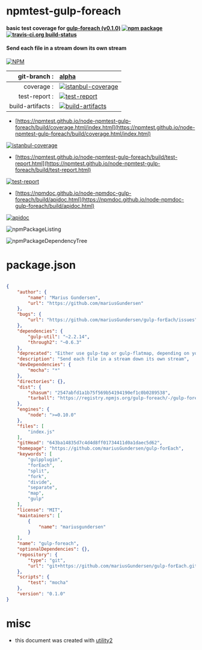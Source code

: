 # npmtest-gulp-foreach

#### basic test coverage for  [gulp-foreach (v0.1.0)](https://github.com/mariusGundersen/gulp-forEach)  [![npm package](https://img.shields.io/npm/v/npmtest-gulp-foreach.svg?style=flat-square)](https://www.npmjs.org/package/npmtest-gulp-foreach) [![travis-ci.org build-status](https://api.travis-ci.org/npmtest/node-npmtest-gulp-foreach.svg)](https://travis-ci.org/npmtest/node-npmtest-gulp-foreach)

#### Send each file in a stream down its own stream

[![NPM](https://nodei.co/npm/gulp-foreach.png?downloads=true&downloadRank=true&stars=true)](https://www.npmjs.com/package/gulp-foreach)

| git-branch : | [alpha](https://github.com/npmtest/node-npmtest-gulp-foreach/tree/alpha)|
|--:|:--|
| coverage : | [![istanbul-coverage](https://npmtest.github.io/node-npmtest-gulp-foreach/build/coverage.badge.svg)](https://npmtest.github.io/node-npmtest-gulp-foreach/build/coverage.html/index.html)|
| test-report : | [![test-report](https://npmtest.github.io/node-npmtest-gulp-foreach/build/test-report.badge.svg)](https://npmtest.github.io/node-npmtest-gulp-foreach/build/test-report.html)|
| build-artifacts : | [![build-artifacts](https://npmtest.github.io/node-npmtest-gulp-foreach/glyphicons_144_folder_open.png)](https://github.com/npmtest/node-npmtest-gulp-foreach/tree/gh-pages/build)|

- [https://npmtest.github.io/node-npmtest-gulp-foreach/build/coverage.html/index.html](https://npmtest.github.io/node-npmtest-gulp-foreach/build/coverage.html/index.html)

[![istanbul-coverage](https://npmtest.github.io/node-npmtest-gulp-foreach/build/screenCapture.buildCi.browser.%252Ftmp%252Fbuild%252Fcoverage.lib.html.png)](https://npmtest.github.io/node-npmtest-gulp-foreach/build/coverage.html/index.html)

- [https://npmtest.github.io/node-npmtest-gulp-foreach/build/test-report.html](https://npmtest.github.io/node-npmtest-gulp-foreach/build/test-report.html)

[![test-report](https://npmtest.github.io/node-npmtest-gulp-foreach/build/screenCapture.buildCi.browser.%252Ftmp%252Fbuild%252Ftest-report.html.png)](https://npmtest.github.io/node-npmtest-gulp-foreach/build/test-report.html)

- [https://npmdoc.github.io/node-npmdoc-gulp-foreach/build/apidoc.html](https://npmdoc.github.io/node-npmdoc-gulp-foreach/build/apidoc.html)

[![apidoc](https://npmdoc.github.io/node-npmdoc-gulp-foreach/build/screenCapture.buildCi.browser.%252Ftmp%252Fbuild%252Fapidoc.html.png)](https://npmdoc.github.io/node-npmdoc-gulp-foreach/build/apidoc.html)

![npmPackageListing](https://npmtest.github.io/node-npmtest-gulp-foreach/build/screenCapture.npmPackageListing.svg)

![npmPackageDependencyTree](https://npmtest.github.io/node-npmtest-gulp-foreach/build/screenCapture.npmPackageDependencyTree.svg)



# package.json

```json

{
    "author": {
        "name": "Marius Gundersen",
        "url": "https://github.com/mariusGundersen"
    },
    "bugs": {
        "url": "https://github.com/mariusGundersen/gulp-forEach/issues"
    },
    "dependencies": {
        "gulp-util": "~2.2.14",
        "through2": "~0.6.3"
    },
    "deprecated": "Either use gulp-tap or gulp-flatmap, depending on your needs",
    "description": "Send each file in a stream down its own stream",
    "devDependencies": {
        "mocha": "*"
    },
    "directories": {},
    "dist": {
        "shasum": "2547abfd1a1b75f569b54194190ef1c0b0289538",
        "tarball": "https://registry.npmjs.org/gulp-foreach/-/gulp-foreach-0.1.0.tgz"
    },
    "engines": {
        "node": ">=0.10.0"
    },
    "files": [
        "index.js"
    ],
    "gitHead": "643ba14835d7c4d4d8ff01734411d0a1daec5d62",
    "homepage": "https://github.com/mariusGundersen/gulp-forEach",
    "keywords": [
        "gulpplugin",
        "forEach",
        "split",
        "fork",
        "divide",
        "separate",
        "map",
        "gulp"
    ],
    "license": "MIT",
    "maintainers": [
        {
            "name": "mariusgundersen"
        }
    ],
    "name": "gulp-foreach",
    "optionalDependencies": {},
    "repository": {
        "type": "git",
        "url": "git+https://github.com/mariusGundersen/gulp-forEach.git"
    },
    "scripts": {
        "test": "mocha"
    },
    "version": "0.1.0"
}
```



# misc
- this document was created with [utility2](https://github.com/kaizhu256/node-utility2)
